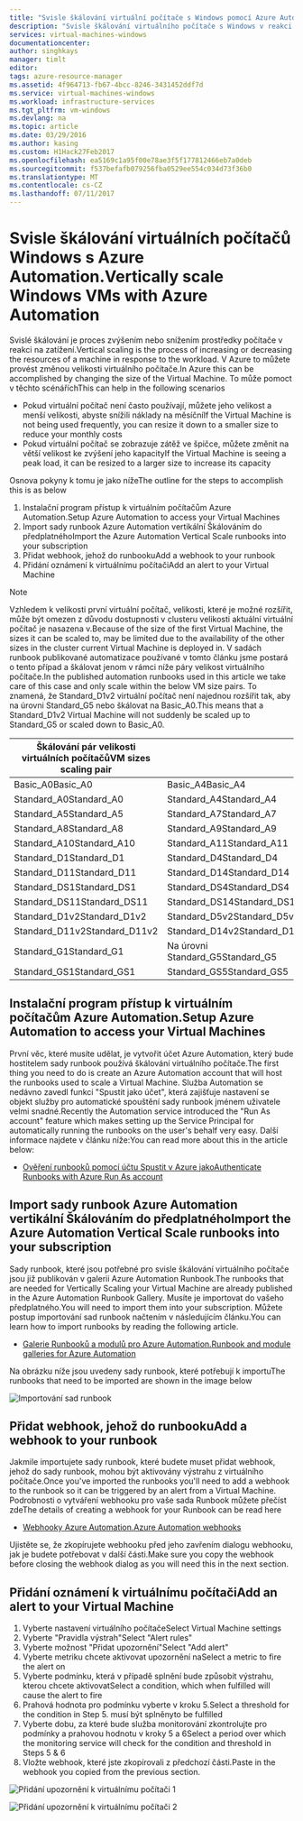 ```yaml
---
title: "Svisle škálování virtuální počítače s Windows pomocí Azure Automation | Microsoft Docs"
description: "Svisle škálování virtuálního počítače s Windows v reakci na monitorování výstrahy s Azure Automation."
services: virtual-machines-windows
documentationcenter: 
author: singhkays
manager: timlt
editor: 
tags: azure-resource-manager
ms.assetid: 4f964713-fb67-4bcc-8246-3431452ddf7d
ms.service: virtual-machines-windows
ms.workload: infrastructure-services
ms.tgt_pltfrm: vm-windows
ms.devlang: na
ms.topic: article
ms.date: 03/29/2016
ms.author: kasing
ms.custom: H1Hack27Feb2017
ms.openlocfilehash: ea5169c1a95f00e78ae3f5f177812466eb7a0deb
ms.sourcegitcommit: f537befafb079256fba0529ee554c034d73f36b0
ms.translationtype: MT
ms.contentlocale: cs-CZ
ms.lasthandoff: 07/11/2017
---
```

# <a name="vertically-scale-windows-vms-with-azure-automation"></a><span data-ttu-id="1df6e-103">Svisle škálování virtuálních počítačů Windows s Azure Automation.</span><span class="sxs-lookup"><span data-stu-id="1df6e-103">Vertically scale Windows VMs with Azure Automation</span></span>

<span data-ttu-id="1df6e-104">Svislé škálování je proces zvýšením nebo snížením prostředky počítače v reakci na zatížení.</span><span class="sxs-lookup"><span data-stu-id="1df6e-104">Vertical scaling is the process of increasing or decreasing the resources of a machine in response to the workload.</span></span> <span data-ttu-id="1df6e-105">V Azure to můžete provést změnou velikosti virtuálního počítače.</span><span class="sxs-lookup"><span data-stu-id="1df6e-105">In Azure this can be accomplished by changing the size of the Virtual Machine.</span></span> <span data-ttu-id="1df6e-106">To může pomoct v těchto scénářích</span><span class="sxs-lookup"><span data-stu-id="1df6e-106">This can help in the following scenarios</span></span>

* <span data-ttu-id="1df6e-107">Pokud virtuální počítač není často používají, můžete jeho velikost a menší velikosti, abyste snížili náklady na měsíční</span><span class="sxs-lookup"><span data-stu-id="1df6e-107">If the Virtual Machine is not being used frequently, you can resize it down to a smaller size to reduce your monthly costs</span></span>
* <span data-ttu-id="1df6e-108">Pokud virtuální počítač se zobrazuje zátěž ve špičce, můžete změnit na větší velikost ke zvýšení jeho kapacity</span><span class="sxs-lookup"><span data-stu-id="1df6e-108">If the Virtual Machine is seeing a peak load, it can be resized to a larger size to increase its capacity</span></span>

<span data-ttu-id="1df6e-109">Osnova pokyny k tomu je jako níže</span><span class="sxs-lookup"><span data-stu-id="1df6e-109">The outline for the steps to accomplish this is as below</span></span>

1. <span data-ttu-id="1df6e-110">Instalační program přístup k virtuálním počítačům Azure Automation.</span><span class="sxs-lookup"><span data-stu-id="1df6e-110">Setup Azure Automation to access your Virtual Machines</span></span>
2. <span data-ttu-id="1df6e-111">Import sady runbook Azure Automation vertikální Škálováním do předplatného</span><span class="sxs-lookup"><span data-stu-id="1df6e-111">Import the Azure Automation Vertical Scale runbooks into your subscription</span></span>
3. <span data-ttu-id="1df6e-112">Přidat webhook, jehož do runbooku</span><span class="sxs-lookup"><span data-stu-id="1df6e-112">Add a webhook to your runbook</span></span>
4. <span data-ttu-id="1df6e-113">Přidání oznámení k virtuálnímu počítači</span><span class="sxs-lookup"><span data-stu-id="1df6e-113">Add an alert to your Virtual Machine</span></span>

> [!NOTE]
> <span data-ttu-id="1df6e-114">Vzhledem k velikosti první virtuální počítač, velikosti, které je možné rozšířit, může být omezen z důvodu dostupnosti v clusteru velikosti aktuální virtuální počítač je nasazena v.</span><span class="sxs-lookup"><span data-stu-id="1df6e-114">Because of the size of the first Virtual Machine, the sizes it can be scaled to, may be limited due to the availability of the other sizes in the cluster current Virtual Machine is deployed in.</span></span> <span data-ttu-id="1df6e-115">V sadách runbook publikované automatizace používané v tomto článku jsme postará o tento případ a škálovat jenom v rámci níže páry velikost virtuálního počítače.</span><span class="sxs-lookup"><span data-stu-id="1df6e-115">In the published automation runbooks used in this article we take care of this case and only scale within the below VM size pairs.</span></span> <span data-ttu-id="1df6e-116">To znamená, že Standard_D1v2 virtuální počítač není najednou rozšířit tak, aby na úrovni Standard_G5 nebo škálovat na Basic_A0.</span><span class="sxs-lookup"><span data-stu-id="1df6e-116">This means that a Standard_D1v2 Virtual Machine will not suddenly be scaled up to Standard_G5 or scaled down to Basic_A0.</span></span>
> 
> | <span data-ttu-id="1df6e-117">Škálování pár velikosti virtuálních počítačů</span><span class="sxs-lookup"><span data-stu-id="1df6e-117">VM sizes scaling pair</span></span> |  |
> | --- | --- |
> | <span data-ttu-id="1df6e-118">Basic_A0</span><span class="sxs-lookup"><span data-stu-id="1df6e-118">Basic_A0</span></span> |<span data-ttu-id="1df6e-119">Basic_A4</span><span class="sxs-lookup"><span data-stu-id="1df6e-119">Basic_A4</span></span> |
> | <span data-ttu-id="1df6e-120">Standard_A0</span><span class="sxs-lookup"><span data-stu-id="1df6e-120">Standard_A0</span></span> |<span data-ttu-id="1df6e-121">Standard_A4</span><span class="sxs-lookup"><span data-stu-id="1df6e-121">Standard_A4</span></span> |
> | <span data-ttu-id="1df6e-122">Standard_A5</span><span class="sxs-lookup"><span data-stu-id="1df6e-122">Standard_A5</span></span> |<span data-ttu-id="1df6e-123">Standard_A7</span><span class="sxs-lookup"><span data-stu-id="1df6e-123">Standard_A7</span></span> |
> | <span data-ttu-id="1df6e-124">Standard_A8</span><span class="sxs-lookup"><span data-stu-id="1df6e-124">Standard_A8</span></span> |<span data-ttu-id="1df6e-125">Standard_A9</span><span class="sxs-lookup"><span data-stu-id="1df6e-125">Standard_A9</span></span> |
> | <span data-ttu-id="1df6e-126">Standard_A10</span><span class="sxs-lookup"><span data-stu-id="1df6e-126">Standard_A10</span></span> |<span data-ttu-id="1df6e-127">Standard_A11</span><span class="sxs-lookup"><span data-stu-id="1df6e-127">Standard_A11</span></span> |
> | <span data-ttu-id="1df6e-128">Standard_D1</span><span class="sxs-lookup"><span data-stu-id="1df6e-128">Standard_D1</span></span> |<span data-ttu-id="1df6e-129">Standard_D4</span><span class="sxs-lookup"><span data-stu-id="1df6e-129">Standard_D4</span></span> |
> | <span data-ttu-id="1df6e-130">Standard_D11</span><span class="sxs-lookup"><span data-stu-id="1df6e-130">Standard_D11</span></span> |<span data-ttu-id="1df6e-131">Standard_D14</span><span class="sxs-lookup"><span data-stu-id="1df6e-131">Standard_D14</span></span> |
> | <span data-ttu-id="1df6e-132">Standard_DS1</span><span class="sxs-lookup"><span data-stu-id="1df6e-132">Standard_DS1</span></span> |<span data-ttu-id="1df6e-133">Standard_DS4</span><span class="sxs-lookup"><span data-stu-id="1df6e-133">Standard_DS4</span></span> |
> | <span data-ttu-id="1df6e-134">Standard_DS11</span><span class="sxs-lookup"><span data-stu-id="1df6e-134">Standard_DS11</span></span> |<span data-ttu-id="1df6e-135">Standard_DS14</span><span class="sxs-lookup"><span data-stu-id="1df6e-135">Standard_DS14</span></span> |
> | <span data-ttu-id="1df6e-136">Standard_D1v2</span><span class="sxs-lookup"><span data-stu-id="1df6e-136">Standard_D1v2</span></span> |<span data-ttu-id="1df6e-137">Standard_D5v2</span><span class="sxs-lookup"><span data-stu-id="1df6e-137">Standard_D5v2</span></span> |
> | <span data-ttu-id="1df6e-138">Standard_D11v2</span><span class="sxs-lookup"><span data-stu-id="1df6e-138">Standard_D11v2</span></span> |<span data-ttu-id="1df6e-139">Standard_D14v2</span><span class="sxs-lookup"><span data-stu-id="1df6e-139">Standard_D14v2</span></span> |
> | <span data-ttu-id="1df6e-140">Standard_G1</span><span class="sxs-lookup"><span data-stu-id="1df6e-140">Standard_G1</span></span> |<span data-ttu-id="1df6e-141">Na úrovni Standard_G5</span><span class="sxs-lookup"><span data-stu-id="1df6e-141">Standard_G5</span></span> |
> | <span data-ttu-id="1df6e-142">Standard_GS1</span><span class="sxs-lookup"><span data-stu-id="1df6e-142">Standard_GS1</span></span> |<span data-ttu-id="1df6e-143">Standard_GS5</span><span class="sxs-lookup"><span data-stu-id="1df6e-143">Standard_GS5</span></span> |
> 
> 

## <a name="setup-azure-automation-to-access-your-virtual-machines"></a><span data-ttu-id="1df6e-144">Instalační program přístup k virtuálním počítačům Azure Automation.</span><span class="sxs-lookup"><span data-stu-id="1df6e-144">Setup Azure Automation to access your Virtual Machines</span></span>
<span data-ttu-id="1df6e-145">První věc, které musíte udělat, je vytvořit účet Azure Automation, který bude hostitelem sady runbook používá škálování virtuálního počítače.</span><span class="sxs-lookup"><span data-stu-id="1df6e-145">The first thing you need to do is create an Azure Automation account that will host the runbooks used to scale a Virtual Machine.</span></span> <span data-ttu-id="1df6e-146">Služba Automation se nedávno zavedl funkci "Spustit jako účet", která zajišťuje nastavení se objekt služby pro automatické spouštění sady runbook jménem uživatele velmi snadné.</span><span class="sxs-lookup"><span data-stu-id="1df6e-146">Recently the Automation service introduced the "Run As account" feature which makes setting up the Service Principal for automatically running the runbooks on the user's behalf very easy.</span></span> <span data-ttu-id="1df6e-147">Další informace najdete v článku níže:</span><span class="sxs-lookup"><span data-stu-id="1df6e-147">You can read more about this in the article below:</span></span>

* [<span data-ttu-id="1df6e-148">Ověření runbooků pomocí účtu Spustit v Azure jako</span><span class="sxs-lookup"><span data-stu-id="1df6e-148">Authenticate Runbooks with Azure Run As account</span></span>](../../automation/automation-sec-configure-azure-runas-account.md)

## <a name="import-the-azure-automation-vertical-scale-runbooks-into-your-subscription"></a><span data-ttu-id="1df6e-149">Import sady runbook Azure Automation vertikální Škálováním do předplatného</span><span class="sxs-lookup"><span data-stu-id="1df6e-149">Import the Azure Automation Vertical Scale runbooks into your subscription</span></span>
<span data-ttu-id="1df6e-150">Sady runbook, které jsou potřebné pro svisle škálování virtuálního počítače jsou již publikován v galerii Azure Automation Runbook.</span><span class="sxs-lookup"><span data-stu-id="1df6e-150">The runbooks that are needed for Vertically Scaling your Virtual Machine are already published in the Azure Automation Runbook Gallery.</span></span> <span data-ttu-id="1df6e-151">Musíte je importovat do vašeho předplatného.</span><span class="sxs-lookup"><span data-stu-id="1df6e-151">You will need to import them into your subscription.</span></span> <span data-ttu-id="1df6e-152">Můžete postup importování sad runbook načtením v následujícím článku.</span><span class="sxs-lookup"><span data-stu-id="1df6e-152">You can learn how to import runbooks by reading the following article.</span></span>

* [<span data-ttu-id="1df6e-153">Galerie Runbooků a modulů pro Azure Automation.</span><span class="sxs-lookup"><span data-stu-id="1df6e-153">Runbook and module galleries for Azure Automation</span></span>](../../automation/automation-runbook-gallery.md)

<span data-ttu-id="1df6e-154">Na obrázku níže jsou uvedeny sady runbook, které potřebují k importu</span><span class="sxs-lookup"><span data-stu-id="1df6e-154">The runbooks that need to be imported are shown in the image below</span></span>

![Importování sad runbook](./media/vertical-scaling-automation/scale-runbooks.png)

## <a name="add-a-webhook-to-your-runbook"></a><span data-ttu-id="1df6e-156">Přidat webhook, jehož do runbooku</span><span class="sxs-lookup"><span data-stu-id="1df6e-156">Add a webhook to your runbook</span></span>
<span data-ttu-id="1df6e-157">Jakmile importujete sady runbook, které budete muset přidat webhook, jehož do sady runbook, mohou být aktivovány výstrahu z virtuálního počítače.</span><span class="sxs-lookup"><span data-stu-id="1df6e-157">Once you've imported the runbooks you'll need to add a webhook to the runbook so it can be triggered by an alert from a Virtual Machine.</span></span> <span data-ttu-id="1df6e-158">Podrobnosti o vytváření webhooku pro vaše sada Runbook můžete přečíst zde</span><span class="sxs-lookup"><span data-stu-id="1df6e-158">The details of creating a webhook for your Runbook can be read here</span></span>

* [<span data-ttu-id="1df6e-159">Webhooky Azure Automation.</span><span class="sxs-lookup"><span data-stu-id="1df6e-159">Azure Automation webhooks</span></span>](../../automation/automation-webhooks.md)

<span data-ttu-id="1df6e-160">Ujistěte se, že zkopírujete webhooku před jeho zavřením dialogu webhooku, jak je budete potřebovat v další části.</span><span class="sxs-lookup"><span data-stu-id="1df6e-160">Make sure you copy the webhook before closing the webhook dialog as you will need this in the next section.</span></span>

## <a name="add-an-alert-to-your-virtual-machine"></a><span data-ttu-id="1df6e-161">Přidání oznámení k virtuálnímu počítači</span><span class="sxs-lookup"><span data-stu-id="1df6e-161">Add an alert to your Virtual Machine</span></span>
1. <span data-ttu-id="1df6e-162">Vyberte nastavení virtuálního počítače</span><span class="sxs-lookup"><span data-stu-id="1df6e-162">Select Virtual Machine settings</span></span>
2. <span data-ttu-id="1df6e-163">Vyberte "Pravidla výstrah"</span><span class="sxs-lookup"><span data-stu-id="1df6e-163">Select "Alert rules"</span></span>
3. <span data-ttu-id="1df6e-164">Vyberte možnost "Přidat upozornění"</span><span class="sxs-lookup"><span data-stu-id="1df6e-164">Select "Add alert"</span></span>
4. <span data-ttu-id="1df6e-165">Vyberte metriku chcete aktivovat upozornění na</span><span class="sxs-lookup"><span data-stu-id="1df6e-165">Select a metric to fire the alert on</span></span>
5. <span data-ttu-id="1df6e-166">Vyberte podmínku, která v případě splnění bude způsobit výstrahu, kterou chcete aktivovat</span><span class="sxs-lookup"><span data-stu-id="1df6e-166">Select a condition, which when fulfilled will cause the alert to fire</span></span>
6. <span data-ttu-id="1df6e-167">Prahová hodnota pro podmínku vyberte v kroku 5.</span><span class="sxs-lookup"><span data-stu-id="1df6e-167">Select a threshold for the condition in Step 5.</span></span> <span data-ttu-id="1df6e-168">musí být splněny</span><span class="sxs-lookup"><span data-stu-id="1df6e-168">to be fulfilled</span></span>
7. <span data-ttu-id="1df6e-169">Vyberte dobu, za které bude služba monitorování zkontrolujte pro podmínky a prahovou hodnotu v kroky 5 a 6</span><span class="sxs-lookup"><span data-stu-id="1df6e-169">Select a period over which the monitoring service will check for the condition and threshold in Steps 5 & 6</span></span>
8. <span data-ttu-id="1df6e-170">Vložte webhook, které jste zkopírovali z předchozí části.</span><span class="sxs-lookup"><span data-stu-id="1df6e-170">Paste in the webhook you copied from the previous section.</span></span>

![Přidání upozornění k virtuálnímu počítači 1](./media/vertical-scaling-automation/add-alert-webhook-1.png)

![Přidání upozornění k virtuálnímu počítači 2](./media/vertical-scaling-automation/add-alert-webhook-2.png)


